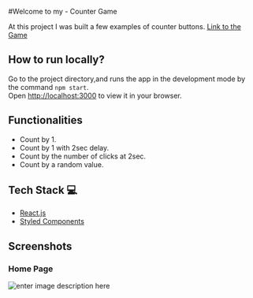 #Welcome to my - Counter Game

At this project I was built a few examples of counter buttons.
[Link to the Game](https://counter-game-sketch1.netlify.app/)

## How to run locally?

Go to the project directory,and runs the app in the development mode by the command `npm start`.\
Open [http://localhost:3000](http://localhost:3000) to view it in your browser.

## Functionalities

- Count by 1.
- Count by 1 with 2sec delay.
- Count by the number of clicks at 2sec.
- Count by a random value.

## Tech Stack 💻

- [React.js](https://reactjs.org/)
- [Styled Components](https://styled-components.com/)

## Screenshots

### Home Page

![enter image description here](https://ibb.co/wRWLBkP)
